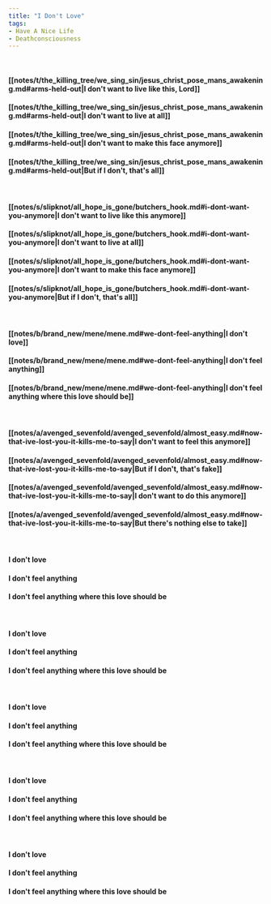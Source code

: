 ```yaml
---
title: "I Don't Love"
tags:
- Have A Nice Life
- Deathconsciousness
---
```

&nbsp;
#### [[notes/t/the_killing_tree/we_sing_sin/jesus_christ_pose_mans_awakening.md#arms-held-out|I don't want to live like this, Lord]]
#### [[notes/t/the_killing_tree/we_sing_sin/jesus_christ_pose_mans_awakening.md#arms-held-out|I don't want to live at all]]
#### [[notes/t/the_killing_tree/we_sing_sin/jesus_christ_pose_mans_awakening.md#arms-held-out|I don't want to make this face anymore]]
#### [[notes/t/the_killing_tree/we_sing_sin/jesus_christ_pose_mans_awakening.md#arms-held-out|But if I don't, that's all]]
&nbsp;
#### [[notes/s/slipknot/all_hope_is_gone/butchers_hook.md#i-dont-want-you-anymore|I don't want to live like this anymore]]
#### [[notes/s/slipknot/all_hope_is_gone/butchers_hook.md#i-dont-want-you-anymore|I don't want to live at all]]
#### [[notes/s/slipknot/all_hope_is_gone/butchers_hook.md#i-dont-want-you-anymore|I don't want to make this face anymore]]
#### [[notes/s/slipknot/all_hope_is_gone/butchers_hook.md#i-dont-want-you-anymore|But if I don't, that's all]]
&nbsp;
#### [[notes/b/brand_new/mene/mene.md#we-dont-feel-anything|I don't love]]
#### [[notes/b/brand_new/mene/mene.md#we-dont-feel-anything|I don't feel anything]]
#### [[notes/b/brand_new/mene/mene.md#we-dont-feel-anything|I don't feel anything where this love should be]]
&nbsp;
#### [[notes/a/avenged_sevenfold/avenged_sevenfold/almost_easy.md#now-that-ive-lost-you-it-kills-me-to-say|I don't want to feel this anymore]]
#### [[notes/a/avenged_sevenfold/avenged_sevenfold/almost_easy.md#now-that-ive-lost-you-it-kills-me-to-say|But if I don't, that's fake]]
#### [[notes/a/avenged_sevenfold/avenged_sevenfold/almost_easy.md#now-that-ive-lost-you-it-kills-me-to-say|I don't want to do this anymore]]
#### [[notes/a/avenged_sevenfold/avenged_sevenfold/almost_easy.md#now-that-ive-lost-you-it-kills-me-to-say|But there's nothing else to take]]
&nbsp;
#### I don't love
#### I don't feel anything
#### I don't feel anything where this love should be
&nbsp;
#### I don't love
#### I don't feel anything
#### I don't feel anything where this love should be
&nbsp;
#### I don't love
#### I don't feel anything
#### I don't feel anything where this love should be
&nbsp;
#### I don't love
#### I don't feel anything
#### I don't feel anything where this love should be
&nbsp;
#### I don't love
#### I don't feel anything
#### I don't feel anything where this love should be
